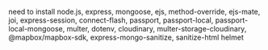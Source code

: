 need to install node.js, express, mongoose, ejs, method-override, 
ejs-mate, joi, express-session, connect-flash, passport, 
passport-local, passport-local-mongoose, 
multer, dotenv, cloudinary, multer-storage-cloudinary,
@mapbox/mapbox-sdk, express-mongo-sanitize, sanitize-html
helmet

